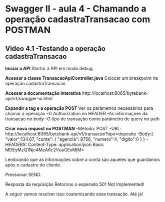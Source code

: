 # Swagger II - aula 4 - Chamando a operação cadastraTransacao com POSTMAN

## Video 4.1 -Testando a operação cadastraTransacao


**Iniciar a API**
Startar a API em modo debug.

**Acessar a classe TransacaoApiController.java**
Colocar um breakpoint na operação cadastraTransacao

**Acessar a documentação interativa**
http://localhost:8085/bytebank-api/v1/swagger-ui.html 

**Expandir a tag e a operação POST**
Ver os parâmetros necessários para chamar a operação
-O Authorization no HEADER
-As informações da transacao no body 
-O tipo de transação como parâmetro de query no path

**Criar nova request no POSTMAN**
-Método: POST
-URL: http://localhost:8085/bytebank-api/v1/transacao?tipo=deposito
-Body:{
	"valor":134.67,
	"conta": {
		"agencia": 8756,
		"numero":4,
		"digito":0
	}
}
-HEADERS:
 Content-Type: application/json
 Basic MDEyMzQ1Njc4MzA6c2VuaGExMjM=

Lembrando que as informações sobre a conta são aqueles que guardamos após o cadastro do cliente.

Pressionar SEND.

Resposta da requisição
Retornou o esperado 501 Not Implemented!

A seguir vamos resolver isso customizando essa transação.
Até já!
